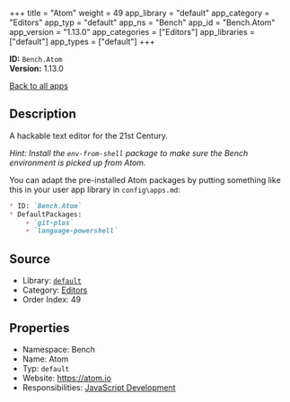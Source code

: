﻿+++
title = "Atom"
weight = 49
app_library = "default"
app_category = "Editors"
app_typ = "default"
app_ns = "Bench"
app_id = "Bench.Atom"
app_version = "1.13.0"
app_categories = ["Editors"]
app_libraries = ["default"]
app_types = ["default"]
+++

**ID:** `Bench.Atom`  
**Version:** 1.13.0  
<!--more-->

[Back to all apps](/apps/)

## Description
A hackable text editor for the 21st Century.

_Hint: Install the `env-from-shell` package to make sure the Bench environment
is picked up from Atom._


You can adapt the pre-installed Atom packages
by putting something like this in your user app library in `config\apps.md`:

```Markdown
* ID: `Bench.Atom`
* DefaultPackages:
    + `git-plus`
    + `language-powershell`
```

## Source

* Library: [`default`](/app_libraries/default)
* Category: [Editors](/app_categories/editors)
* Order Index: 49

## Properties

* Namespace: Bench
* Name: Atom
* Typ: `default`
* Website: <https://atom.io>
* Responsibilities: [JavaScript Development](/apps/Bench.Group.JavaScriptDevelopment)


